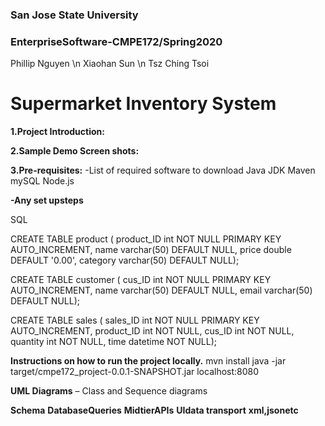 ### San Jose State University
### EnterpriseSoftware-CMPE172/Spring2020

Phillip Nguyen \n
Xiaohan Sun \n
Tsz Ching Tsoi

# Supermarket Inventory System

**1.Project Introduction:**

**2.Sample Demo Screen shots:**

**3.Pre-requisites:**
-List of required software to download
Java JDK
Maven
mySQL
Node.js

**-Any set upsteps**

SQL

CREATE TABLE product (
product_ID int NOT NULL PRIMARY KEY AUTO_INCREMENT, 
name varchar(50) DEFAULT NULL,
price double DEFAULT '0.00', 
category varchar(50) DEFAULT NULL);

CREATE TABLE customer (
cus_ID int NOT NULL PRIMARY KEY AUTO_INCREMENT, 
name varchar(50) DEFAULT NULL,
email varchar(50) DEFAULT NULL);

CREATE TABLE sales (
sales_ID int NOT NULL PRIMARY KEY AUTO_INCREMENT, 
product_ID int NOT NULL,
cus_ID int NOT NULL,
quantity int  NOT NULL,
time datetime NOT NULL);

  

**Instructions on how to run the project locally.**
mvn install
java -jar target/cmpe172_project-0.0.1-SNAPSHOT.jar
localhost:8080

**UML Diagrams**
– Class and Sequence diagrams

**Schema**
**DatabaseQueries**
**MidtierAPIs**
**UIdata transport**
**xml,jsonetc**
